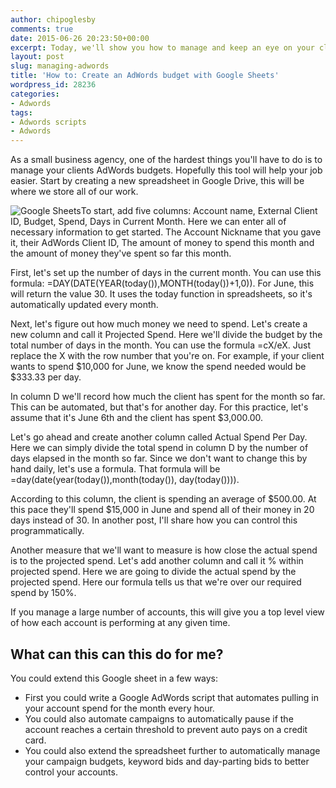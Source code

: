 ```yaml
---
author: chipoglesby
comments: true
date: 2015-06-26 20:23:50+00:00
excerpt: Today, we'll show you how to manage and keep an eye on your clients AdWords spend with Google Sheets.
layout: post
slug: managing-adwords
title: 'How to: Create an AdWords budget with Google Sheets'
wordpress_id: 28236
categories:
- Adwords
tags:
- Adwords scripts
- Adwords
---
```


As a small business agency, one of the hardest things you'll have to do is to manage your clients AdWords budgets. Hopefully this tool will help your job easier. Start by creating a new spreadsheet in Google Drive, this will be where we store all of our work.

![Google Sheets](https://storage.googleapis.com/www.chipoglesby.com/sheets-1024x159.png)To start, add five columns: Account name, External Client ID, Budget, Spend, Days in Current Month. Here we can enter all of necessary information to get started. The Account Nickname that you gave it, their AdWords Client ID, The amount of money to spend this month and the amount of money they've spent so far this month.

First, let's set up the number of days in the current month. You can use this formula: =DAY(DATE(YEAR(today()),MONTH(today())+1,0)). For June, this will return the value 30. It uses the today function in spreadsheets, so it's automatically updated every month.

Next, let's figure out how much money we need to spend. Let's create a new column and call it Projected Spend. Here we'll divide the budget by the total number of days in the month. You can use the formula =cX/eX. Just replace the X with the row number that you're on. For example, if your client wants to spend $10,000 for June, we know the spend needed would be $333.33 per day.

In column D we'll record how much the client has spent for the month so far. This can be automated, but that's for another day. For this practice, let's assume that it's June 6th and the client has spent $3,000.00.

Let's go ahead and create another column called Actual Spend Per Day. Here we can simply divide the total spend in column D by the number of days elapsed in the month so far. Since we don't want to change this by hand daily, let's use a formula. That formula will be =day(date(year(today()),month(today()), day(today()))).

According to this column, the client is spending an average of $500.00. At this pace they'll spend $15,000 in June and spend all of their money in 20 days instead of 30. In another post, I'll share how you can control this programmatically.

Another measure that we'll want to measure is how close the actual spend is to the projected spend. Let's add another column and call it % within projected spend. Here we are going to divide the actual spend by the projected spend. Here our formula tells us that we're over our required spend by 150%.

If you manage a large number of accounts, this will give you a top level view of how each account is performing at any given time.


## What can this can this do for me?


You could extend this Google sheet in a few ways:
  * First you could write a Google AdWords script that automates pulling in your account spend for the month every hour.
  * You could also automate campaigns to automatically pause if the account reaches a certain threshold to prevent auto pays on a credit card.
  * You could also extend the spreadsheet further to automatically manage your campaign budgets, keyword bids and day-parting bids to better control your accounts.

